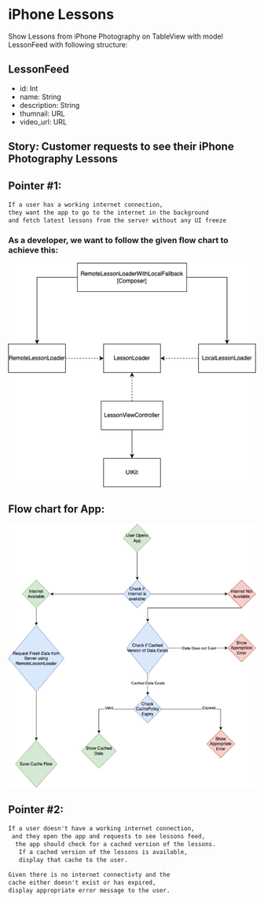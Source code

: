 
# iPhone Lessons

Show Lessons from iPhone Photography on TableView with model LessonFeed with following structure:


## LessonFeed

 - id: Int
 - name: String
 - description: String
 - thumnail: URL
 - video_url: URL

 ## Story: Customer requests to see their iPhone Photography Lessons

 ## Pointer #1:
 ```
If a user has a working internet connection, 
they want the app to go to the internet in the background
 and fetch latest lessons from the server without any UI freeze
```

### As a developer, we want to follow the given flow chart to achieve this:
![Alt text](/Images/LessonLoader.png "LessonLoader Overview")

## Flow chart for App:
![Alt text](/Images/AppFlow.png "App Flow chart")

## Pointer #2:
```
If a user doesn't have a working internet connection,
 and they open the app and requests to see lessons feed,
  the app should check for a cached version of the lessons.
   If a cached version of the lessons is available, 
   display that cache to the user.
```
```
Given there is no internet connectivty and the 
cache either doesn't exist or has expired, 
display appropriate error message to the user. 
```
